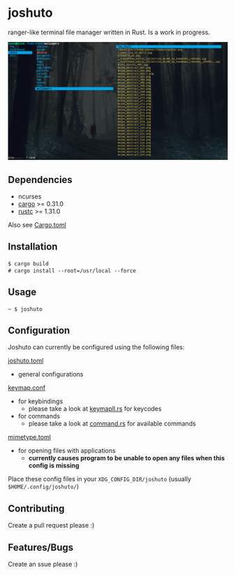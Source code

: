 # joshuto

ranger-like terminal file manager written in Rust.
Is a work in progress.

![Alt text](joshuto_screenshot.png?raw=true "joshuto")

## Dependencies
 - ncurses
 - [cargo](https://github.com/rust-lang/cargo/) >= 0.31.0
 - [rustc](https://www.rust-lang.org/) >= 1.31.0

Also see [Cargo.toml](https://github.com/kamiyaa/joshuto/blob/master/Cargo.toml)

## Installation
```
$ cargo build
# cargo install --root=/usr/local --force
```

## Usage
```
~ $ joshuto
```

## Configuration
Joshuto can currently be configured using the following files:

[joshuto.toml](https://github.com/kamiyaa/joshuto/blob/master/config/joshuto.toml)
 - general configurations

[keymap.conf](https://github.com/kamiyaa/joshuto/blob/master/config/keymap.conf)
 - for keybindings
   - please take a look at [keymapll.rs](https://github.com/kamiyaa/joshuto/blob/master/src/joshuto/keymapll.rs) for keycodes
 - for commands
   - please take a look at [command.rs](https://github.com/kamiyaa/joshuto/blob/master/src/joshuto/command.rs) for available commands

[mimetype.toml](https://github.com/kamiyaa/joshuto/blob/master/config/mimetype.toml)
 - for opening files with applications
   - **currently causes program to be unable to open any files when this config is missing**

Place these config files in your `XDG_CONFIG_DIR/joshuto` (usually `$HOME/.config/joshuto/`)

## Contributing
Create a pull request please :)

## Features/Bugs
Create an ssue please :)
